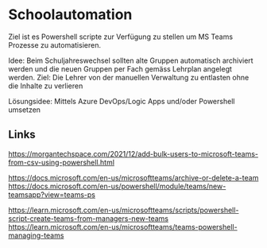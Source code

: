 # Schoolautomation

Ziel ist es Powershell scripte zur Verfügung zu stellen um MS Teams Prozesse zu automatisieren.

Idee: Beim Schuljahreswechsel sollten alte Gruppen automatisch archiviert werden und die neuen Gruppen per Fach gemäss Lehrplan angelegt werden.
Ziel: Die Lehrer von  der manuellen Verwaltung zu entlasten ohne die Inhalte zu verlieren

Lösungsidee: Mittels Azure DevOps/Logic Apps und/oder Powershell umsetzen 

## Links

https://morgantechspace.com/2021/12/add-bulk-users-to-microsoft-teams-from-csv-using-powershell.html

https://docs.microsoft.com/en-us/microsoftteams/archive-or-delete-a-team
https://docs.microsoft.com/en-us/powershell/module/teams/new-teamsapp?view=teams-ps



https://learn.microsoft.com/en-us/microsoftteams/scripts/powershell-script-create-teams-from-managers-new-teams
https://learn.microsoft.com/en-us/microsoftteams/teams-powershell-managing-teams
